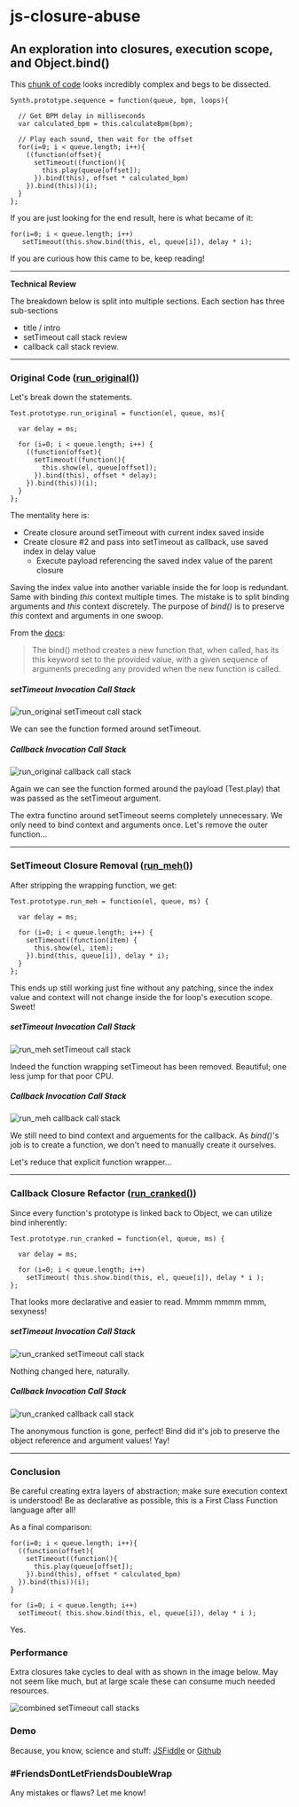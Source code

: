 # js-closure-abuse
## An exploration into closures, execution scope, and Object.bind()

This [chunk of code](https://github.com/garvank/synth-js) looks incredibly complex and begs to be dissected.

```
Synth.prototype.sequence = function(queue, bpm, loops){

  // Get BPM delay in milliseconds
  var calculated_bpm = this.calculateBpm(bpm);

  // Play each sound, then wait for the offset
  for(i=0; i < queue.length; i++){
    ((function(offset){
      setTimeout((function(){
        this.play(queue[offset]);
      }).bind(this), offset * calculated_bpm)
    }).bind(this))(i);
  }
};
```

If you are just looking for the end result, here is what became of it:

```
for(i=0; i < queue.length; i++)
   setTimeout(this.show.bind(this, el, queue[i]), delay * i);
```

If you are curious how this came to be, keep reading!

---

**Technical Review**

The breakdown below is split into multiple sections. Each section has three sub-sections
- title / intro
- setTimeout call stack review
- callback call stack review.

---

### Original Code ([run_original()](js/main.js#L37-L48))

Let's break down the statements.

```
Test.prototype.run_original = function(el, queue, ms){

  var delay = ms;    

  for (i=0; i < queue.length; i++) {
    ((function(offset){
      setTimeout((function(){
        this.show(el, queue[offset]);
      }).bind(this), offset * delay);
    }).bind(this))(i);
  }
};
```

The mentality here is:
- Create closure around setTimeout with current index saved inside
- Create closure #2 and pass into setTimeout as callback, use saved index in delay value
  - Execute payload referencing the saved index value of the parent closure

Saving the index value into another variable inside the for loop is redundant. Same with binding *this* context multiple times. The mistake is to split binding arguments and *this* context discretely. The purpose of *bind()* is to preserve *this* context and arguments in one swoop.

From the [docs](https://developer.mozilla.org/en-US/docs/Web/JavaScript/Reference/Global_Objects/Function/bind):

> The bind() method creates a new function that, when called, has its this keyword set to the provided value, with a given sequence of arguments preceding any provided when the new function is called.

##### setTimeout Invocation Call Stack

![run_original setTimeout call stack](img/run_original_setTimeout.jpg)

We can see the function formed around setTimeout.

##### Callback Invocation Call Stack

![run_original callback call stack](img/run_original_callback.jpg)

Again we can see the function formed around the payload (Test.play) that was passed as the setTimeout argument.

The extra functino around setTimeout seems completely unnecessary. We only need to bind context and arguments once. Let's remove the outer function...

---

### SetTimeout Closure Removal ([run_meh()](js/main.js#L52-L61))

After stripping the wrapping function, we get:

```
Test.prototype.run_meh = function(el, queue, ms) {

  var delay = ms;

  for (i=0; i < queue.length; i++) {
    setTimeout((function(item) {
      this.show(el, item);
    }).bind(this, queue[i]), delay * i);
  }
};
```

This ends up still working just fine without any patching, since the index value and context will not change inside the for loop's execution scope. Sweet!

##### setTimeout Invocation Call Stack

![run_meh setTimeout call stack](img/run_meh_setTimeout.jpg)

Indeed the function wrapping setTimeout has been removed. Beautiful; one less jump for that poor CPU.

##### Callback Invocation Call Stack

![run_meh callback call stack](img/run_meh_callback.jpg)

We still need to bind context and arguements for the callback. As *bind()*'s job is to create a function, we don't need to manually create it ourselves.

Let's reduce that explicit function wrapper...

---

### Callback Closure Refactor ([run_cranked()](js/main.js#L65-L70))

Since every function's prototype is linked back to Object, we can utilize bind inherently:

```
Test.prototype.run_cranked = function(el, queue, ms) {

  var delay = ms;

  for (i=0; i < queue.length; i++)
    setTimeout( this.show.bind(this, el, queue[i]), delay * i );
};
```

That looks more declarative and easier to read. Mmmm mmmm mmm, sexyness! 

##### setTimeout Invocation Call Stack

![run_cranked setTimeout call stack](img/run_cranked_setTimeout.jpg)

Nothing changed here, naturally.

##### Callback Invocation Call Stack

![run_cranked callback call stack](img/run_cranked_callback.jpg)

The anonymous function is gone, perfect! Bind did it's job to preserve the object reference and argument values! Yay!

---

### Conclusion

Be careful creating extra layers of abstraction; make sure execution context is understood! Be as declarative as possible, this is a First Class Function language after all!

As a final comparison:

```
for(i=0; i < queue.length; i++){
  ((function(offset){
    setTimeout((function(){
      this.play(queue[offset]);
    }).bind(this), offset * calculated_bpm)
  }).bind(this))(i);
}
```
```
for (i=0; i < queue.length; i++)
  setTimeout( this.show.bind(this, el, queue[i]), delay * i );
```

Yes.

### Performance

Extra closures take cycles to deal with as shown in the image below. May not seem like much, but at large scale these can consume much needed resources.

![combined setTimeout call stacks](img/all_setTimeout.jpg)

### Demo

Because, you know, science and stuff: [JSFiddle](https://jsfiddle.net/ryunp/8nyq969t/) or [Github](http://ryunp.github.io/js-closure-abuse/)

### #FriendsDontLetFriendsDoubleWrap

Any mistakes or flaws? Let me know!